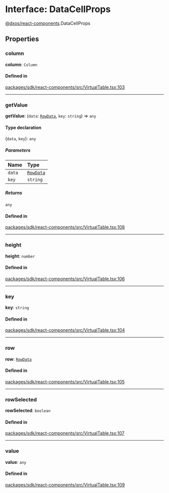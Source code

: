 # Interface: DataCellProps

[@dxos/react-components](../modules/dxos_react_components.md).DataCellProps

## Properties

### column

 **column**: `Column`

#### Defined in

[packages/sdk/react-components/src/VirtualTable.tsx:103](https://github.com/dxos/dxos/blob/db8188dae/packages/sdk/react-components/src/VirtualTable.tsx#L103)

___

### getValue

 **getValue**: (`data`: [`RowData`](../types/dxos_react_components.RowData.md), `key`: `string`) => `any`

#### Type declaration

(`data`, `key`): `any`

##### Parameters

| Name | Type |
| :------ | :------ |
| `data` | [`RowData`](../types/dxos_react_components.RowData.md) |
| `key` | `string` |

##### Returns

`any`

#### Defined in

[packages/sdk/react-components/src/VirtualTable.tsx:108](https://github.com/dxos/dxos/blob/db8188dae/packages/sdk/react-components/src/VirtualTable.tsx#L108)

___

### height

 **height**: `number`

#### Defined in

[packages/sdk/react-components/src/VirtualTable.tsx:106](https://github.com/dxos/dxos/blob/db8188dae/packages/sdk/react-components/src/VirtualTable.tsx#L106)

___

### key

 **key**: `string`

#### Defined in

[packages/sdk/react-components/src/VirtualTable.tsx:104](https://github.com/dxos/dxos/blob/db8188dae/packages/sdk/react-components/src/VirtualTable.tsx#L104)

___

### row

 **row**: [`RowData`](../types/dxos_react_components.RowData.md)

#### Defined in

[packages/sdk/react-components/src/VirtualTable.tsx:105](https://github.com/dxos/dxos/blob/db8188dae/packages/sdk/react-components/src/VirtualTable.tsx#L105)

___

### rowSelected

 **rowSelected**: `boolean`

#### Defined in

[packages/sdk/react-components/src/VirtualTable.tsx:107](https://github.com/dxos/dxos/blob/db8188dae/packages/sdk/react-components/src/VirtualTable.tsx#L107)

___

### value

 **value**: `any`

#### Defined in

[packages/sdk/react-components/src/VirtualTable.tsx:109](https://github.com/dxos/dxos/blob/db8188dae/packages/sdk/react-components/src/VirtualTable.tsx#L109)
